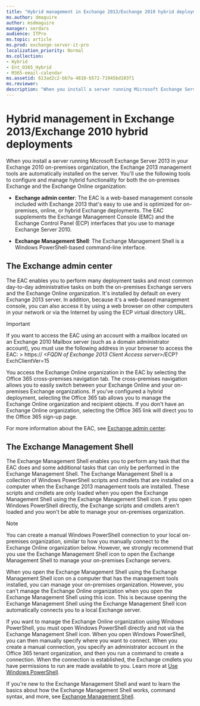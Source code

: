 ```yaml
---
title: "Hybrid management in Exchange 2013/Exchange 2010 hybrid deployments"
ms.author: dmaguire
author: msdmaguire
manager: serdars
audience: ITPro
ms.topic: article
ms.prod: exchange-server-it-pro
localization_priority: Normal
ms.collection:
- Hybrid
- Ent_O365_Hybrid
- M365-email-calendar
ms.assetid: 613ad2c2-bb7a-4810-b572-71945bd103f1
ms.reviewer: 
description: "When you install a server running Microsoft Exchange Server 2013 in your Exchange 2010 on-premises organization, the Exchange 2013 management tools are automatically installed on the server. You'll use the following tools to configure and manage hybrid functionality for both the on-premises Exchange and the Exchange Online organization:"
---
```


# Hybrid management in Exchange 2013/Exchange 2010 hybrid deployments

When you install a server running Microsoft Exchange Server 2013 in your Exchange 2010 on-premises organization, the Exchange 2013 management tools are automatically installed on the server. You'll use the following tools to configure and manage hybrid functionality for both the on-premises Exchange and the Exchange Online organization:

- **Exchange admin center**: The EAC is a web-based management console included with Exchange 2013 that's easy to use and is optimized for on-premises, online, or hybrid Exchange deployments. The EAC supplements the Exchange Management Console (EMC) and the Exchange Control Panel (ECP) interfaces that you use to manage Exchange Server 2010.

- **Exchange Management Shell**: The Exchange Management Shell is a Windows PowerShell-based command-line interface.

## The Exchange admin center

The EAC enables you to perform many deployment tasks and most common day-to-day administrative tasks on both the on-premises Exchange servers and the Exchange Online organization. It's installed by default on every Exchange 2013 server. In addition, because it's a web-based management console, you can also access it by using a web browser on other computers in your network or via the Internet by using the ECP virtual directory URL.

> [!IMPORTANT]
> If you want to access the EAC using an account with a mailbox located on an Exchange 2010 Mailbox server (such as a domain administrator account), you must use the following address in your browser to access the EAC: > https:// _\<FQDN of Exchange 2013 Client Access server\>_/ECP? ExchClientVer=15

You access the Exchange Online organization in the EAC by selecting the Office 365 cross-premises navigation tab. The cross-premises navigation allows you to easily switch between your Exchange Online and your on-premises Exchange organizations. If you've configured a hybrid deployment, selecting the Office 365 tab allows you to manage the Exchange Online organization and recipient objects. If you don't have an Exchange Online organization, selecting the Office 365 link will direct you to the Office 365 sign-up page.

For more information about the EAC, see [Exchange admin center](http://technet.microsoft.com/library/a9aea11a-6ba3-4f4a-a76e-79072e7cfc7d.aspx).

## The Exchange Management Shell

The Exchange Management Shell enables you to perform any task that the EAC does and some additional tasks that can only be performed in the Exchange Management Shell. The Exchange Management Shell is a collection of Windows PowerShell scripts and cmdlets that are installed on a computer when the Exchange 2013 management tools are installed. These scripts and cmdlets are only loaded when you open the Exchange Management Shell using the Exchange Management Shell icon. If you open Windows PowerShell directly, the Exchange scripts and cmdlets aren't loaded and you won't be able to manage your on-premises organization.

> [!NOTE]
> You can create a manual Windows PowerShell connection to your local on-premises organization, similar to how you manually connect to the Exchange Online organization below. However, we strongly recommend that you use the Exchange Management Shell icon to open the Exchange Management Shell to manage your on-premises Exchange servers.

When you open the Exchange Management Shell using the Exchange Management Shell icon on a computer that has the management tools installed, you can manage your on-premises organization. However, you can't manage the Exchange Online organization when you open the Exchange Management Shell using this icon. This is because opening the Exchange Management Shell using the Exchange Management Shell icon automatically connects you to a local Exchange server.

If you want to manage the Exchange Online organization using Windows PowerShell, you must open Windows PowerShell directly and not via the Exchange Management Shell icon. When you open Windows PowerShell, you can then manually specify where you want to connect. When you create a manual connection, you specify an administrator account in the Office 365 tenant organization, and then you run a command to create a connection. When the connection is established, the Exchange cmdlets you have permissions to run are made available to you. Learn more at [Use Windows PowerShell](https://go.microsoft.com/fwlink/p/?LinkId=209660).

If you're new to the Exchange Management Shell and want to learn the basics about how the Exchange Management Shell works, command syntax, and more, see [Exchange Management Shell](http://technet.microsoft.com/library/925ad66f-2f05-4269-9923-c353d9c19312.aspx).

